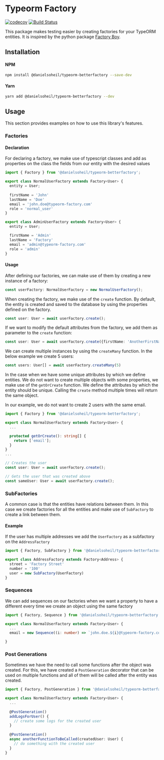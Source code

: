 # Typeorm Factory


[![codecov](https://codecov.io/gh/linnify/typeorm-factory/branch/main/graph/badge.svg)](https://codecov.io/gh/linnify/typeorm-factory)
[![Build Status](https://travis-ci.com/linnify/typeorm-factory.svg?branch=main)](https://travis-ci.com/linnify/typeorm-factory)

This package makes testing easier by creating factories for your TypeORM entities. It is inspired by the python package [Factory Boy](https://github.com/FactoryBoy/factory_boy).

## Installation

#### NPM

```bash
npm install @danielsoheil/typeorm-betterfactory --save-dev
```

#### Yarn

```bash
yarn add @danielsoheil/typeorm-betterfactory --dev
```


## Usage

This section provides examples on how to use this library's features.

### Factories

#### Declaration

For declaring a factory, we make use of typescript classes and add as properties on the class the fields from our entity with the desired values

```typescript
import { Factory } from '@danielsoheil/typeorm-betterfactory';

export class NormalUserFactory extends Factory<User> {
  entity = User;
  
  firstName = 'John'
  lastName = 'Doe'
  email = 'john.doe@typeorm-factory.com'
  role = 'normal_user'
}

export class AdminUserFactory extends Factory<User> {
  entity = User;

  firstName = 'Admin'
  lastName = 'Factory'
  email = 'admin@typeorm-factory.com'
  role = 'admin'
}
```

#### Usage

After defining our factories, we can make use of them by creating a new instance of a factory:

```typescript
const userFactory: NormalUserFactory = new NormalUserFactory();
```

When creating the factory, we make use of the `create` function. By default, the entity is created and saved to the database by using the properties defined on the factory.

```typescript
const user: User = await userFactory.create();
```

If we want to modify the default attributes from the factory, we add them as parameter to the `create` function:


```typescript
const user: User = await userFactory.create({firstName: 'AnotherFirstName', lastName: 'AnotherLastName'});
```

We can create multiple instances by using the `createMany` function. In the below example we create 5 users:

```typescript
const users: User[] = await userFactory.createMany(5)
```

In the case when we have some unique attributes by which we define entities. We do not want to create multiple objects with some properties, we make use of the `getOrCreate` function. We define the attributes by which the entity should be unique. Calling the `create` method multiple times will return the same object.

In our example, we do not want to create 2 users with the same email.

```typescript
import { Factory } from '@danielsoheil/typeorm-betterfactory';

export class NormalUserFactory extends Factory<User> {
  ...

  protected getOrCreate(): string[] {
    return ['email'];
  }
}
...

// Creates the user 
const user: User = await userFactory.create();

// Gets the user that was created above
const sameUser: User = await userFactory.create();

```
### SubFactories

A common case is that the entities have relations between them. In this case we create factories for all the entities and make use of `SubFactory` to create a link between them.

#### Example

If the user has multiple addresses we add the `UserFactory` as a subfactory on the `AddressFactory`

```typescript
import { Factory, SubFactory } from '@danielsoheil/typeorm-betterfactory';

export class AddressFactory extends Factory<Address> {
  street = 'Factory Street'
  number = '100'
  user = new SubFactory(UserFactory)
}
```

### Sequences

We can add sequences on our factories when we want a property to have a different every time we create an object using the same factory

```typescript
import { Factory, Sequence } from '@danielsoheil/typeorm-betterfactory';

export class NormalUserFactory extends Factory<User> {
  ...
  email = new Sequence((i: number) => `john.doe.${i}@typeorm-factory.com`)

}
```

### Post Generations

Sometimes we have the need to call some functions after the object was created. For this, we have created a `PostGeneration` decorator that can be used on multiple functions and all of them will be called after the entity was created.

```typescript
import { Factory, PostGeneration } from '@danielsoheil/typeorm-betterfactory';

export class NormalUserFactory extends Factory<User> {
  ...
  
  @PostGeneration()
  addLogsForUser() {
    // create some logs for the created user
  }
  
  @PostGeneration()
  async anotherFunctionToBeCalled(createdUser: User) {
    // do something with the created user
  }
}
```
